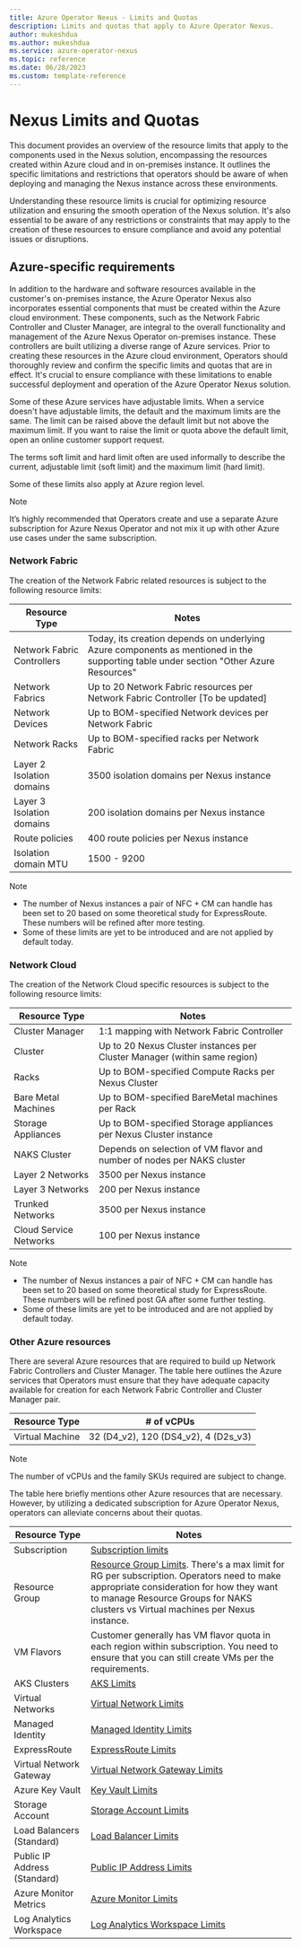 ```yaml
---
title: Azure Operator Nexus - Limits and Quotas
description: Limits and quotas that apply to Azure Operator Nexus.
author: mukeshdua
ms.author: mukeshdua
ms.service: azure-operator-nexus
ms.topic: reference
ms.date: 06/28/2023
ms.custom: template-reference
---
```


# Nexus Limits and Quotas

This document provides an overview of the resource limits that apply to the components used in the Nexus solution, encompassing the resources created within Azure cloud and in on-premises instance. It outlines the specific limitations and restrictions that operators should be aware of when deploying and managing the Nexus instance across these environments.

Understanding these resource limits is crucial for optimizing resource utilization and ensuring the smooth operation of the Nexus solution. It's also essential to be aware of any restrictions or constraints that may apply to the creation of these resources to ensure compliance and avoid any potential issues or disruptions.

## Azure-specific requirements

In addition to the hardware and software resources available in the customer's on-premises instance, the Azure Operator Nexus also incorporates essential components that must be created within the Azure cloud environment. These components, such as the Network Fabric Controller and Cluster Manager, are integral to the overall functionality and management of the Azure Nexus Operator on-premises instance. These controllers are built utilizing a diverse range of Azure services. Prior to creating these resources in the Azure cloud environment, Operators should thoroughly review and confirm the specific limits and quotas that are in effect. It's crucial to ensure compliance with these limitations to enable successful deployment and operation of the Azure Operator Nexus solution.

Some of these Azure services have adjustable limits. When a service doesn't have adjustable limits, the default and the maximum limits are the same. The limit can be raised above the default limit but not above the maximum limit. If you want to raise the limit or quota above the default limit, open an online customer support request.

The terms soft limit and hard limit often are used informally to describe the current, adjustable limit (soft limit) and the maximum limit (hard limit).

Some of these limits also apply at Azure region level.

> [!NOTE]
> It’s highly recommended that Operators create and use a separate Azure subscription for Azure Nexus Operator and not mix it up with other Azure use cases under the same subscription.

### Network Fabric

The creation of the Network Fabric related resources is subject to the following resource limits:

| Resource Type               | Notes |
| --------------------------- | -------------------------|
| Network Fabric Controllers  | Today, its creation depends on underlying Azure components as mentioned in the supporting table under section "Other Azure Resources" |
| Network Fabrics             | Up to 20 Network Fabric resources per Network Fabric Controller [To be updated] |
| Network Devices             | Up to BOM-specified Network devices per Network Fabric |
| Network Racks               | Up to BOM-specified racks per Network Fabric |
| Layer 2 Isolation domains   | 3500 isolation domains per Nexus instance |
| Layer 3 Isolation domains   | 200 isolation domains per Nexus instance |
| Route policies              | 400 route policies per Nexus instance |
| Isolation domain MTU | 1500 - 9200 |

> [!NOTE]
> * The number of Nexus instances a pair of NFC + CM can handle has been set to 20 based on some theoretical study for ExpressRoute. These numbers will be refined after more testing. 
> * Some of these limits are yet to be introduced and are not applied by default today.

### Network Cloud
The creation of the Network Cloud specific resources is subject to the following resource limits:

| Resource Type               | Notes |
| --------------------------- | -------------------------|
| Cluster Manager             |	1:1 mapping with Network Fabric Controller |
| Cluster                     |	Up to 20 Nexus Cluster instances per Cluster Manager (within same region) |
| Racks                       |	Up to BOM-specified Compute Racks per Nexus Cluster |
| Bare Metal Machines         |	Up to BOM-specified BareMetal machines per Rack |
| Storage Appliances          |	Up to BOM-specified Storage appliances per Nexus Cluster instance |
| NAKS Cluster                |	Depends on selection of VM flavor and number of nodes per NAKS cluster |
| Layer 2 Networks            | 3500 per Nexus instance |
| Layer 3 Networks            | 200 per Nexus instance |
| Trunked Networks            | 3500 per Nexus instance |
| Cloud Service Networks      |	100 per Nexus instance |

> [!NOTE]
> * The number of Nexus instances a pair of NFC + CM can handle has been set to 20 based on some theoretical study for ExpressRoute. These numbers will be refined post GA after some further testing. 
> * Some of these limits are yet to be introduced and are not applied by default today.

### Other Azure resources
There are several Azure resources that are required to build up Network Fabric Controllers and Cluster Manager. The table here outlines the Azure services that Operators must ensure that they have adequate capacity available for creation for each Network Fabric Controller and Cluster Manager pair.

| Resource Type	              | # of vCPUs |
| --------------------------- | -------------------------|
| Virtual Machine             |	32 (D4_v2), 120 (DS4_v2), 4 (D2s_v3) |

> [!NOTE]
> The number of vCPUs and the family SKUs required are subject to change.

The table here briefly mentions other Azure resources that are necessary. However, by utilizing a dedicated subscription for Azure Operator Nexus, operators can alleviate concerns about their quotas.

| Resource Type                | Notes |
| ---------------------------- | -------------------------|
| Subscription	               | [Subscription limits](../azure-resource-manager/management/azure-subscription-service-limits.md) |
| Resource Group               | [Resource Group Limits](../azure-resource-manager/management/azure-subscription-service-limits.md#resource-group-limits). There's a max limit for RG per subscription. Operators need to make appropriate consideration for how they want to manage Resource Groups for NAKS clusters vs Virtual machines per Nexus instance. |
| VM Flavors	               | Customer generally has VM flavor quota in each region within subscription. You need to ensure that you can still create VMs per the requirements. |
| AKS Clusters	               | [AKS Limits](../azure-resource-manager/management/azure-subscription-service-limits.md#azure-kubernetes-service-limits) |
| Virtual Networks	           | [Virtual Network Limits](../azure-resource-manager/management/azure-subscription-service-limits.md#azure-resource-manager-virtual-networking-limits) |
| Managed Identity             | [Managed Identity Limits](../azure-resource-manager/management/azure-subscription-service-limits.md#managed-identity-limits) |
| ExpressRoute                 | [ExpressRoute Limits](../azure-resource-manager/management/azure-subscription-service-limits.md#expressroute-limits) |
| Virtual Network Gateway	   | [Virtual Network Gateway Limits](../azure-resource-manager/management/azure-subscription-service-limits.md#azure-resource-manager-virtual-networking-limits) |
| Azure Key Vault	           | [Key Vault Limits](../azure-resource-manager/management/azure-subscription-service-limits.md#key-vault-limits) |
| Storage Account	           | [Storage Account Limits](../azure-resource-manager/management/azure-subscription-service-limits.md#standard-storage-account-limits) |
| Load Balancers (Standard)	   | [Load Balancer Limits](../azure-resource-manager/management/azure-subscription-service-limits.md#load-balancer) |
| Public IP Address (Standard) | [Public IP Address Limits](../azure-resource-manager/management/azure-subscription-service-limits.md#publicip-address) |
| Azure Monitor Metrics	       | [Azure Monitor Limits](../azure-resource-manager/management/azure-subscription-service-limits.md#azure-monitor-limits) |
| Log Analytics Workspace	   | [Log Analytics Workspace Limits](../azure-monitor/service-limits.md#log-analytics-workspaces) |